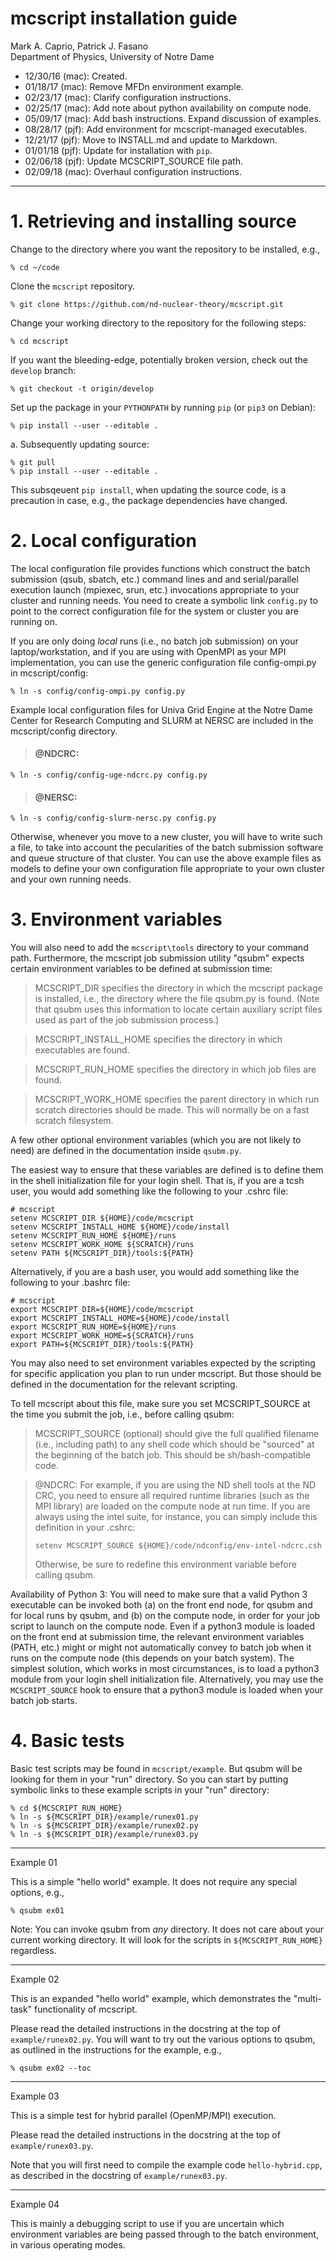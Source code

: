 # mcscript installation guide #

Mark A. Caprio, Patrick J. Fasano  
Department of Physics, University of Notre Dame

+ 12/30/16 (mac): Created.
+ 01/18/17 (mac): Remove MFDn environment example.
+ 02/23/17 (mac): Clarify configuration instructions.
+ 02/25/17 (mac): Add note about python availability on compute node.
+ 05/09/17 (mac): Add bash instructions.  Expand discussion of examples.
+ 08/28/17 (pjf): Add environment for mcscript-managed executables.
+ 12/21/17 (pjf): Move to INSTALL.md and update to Markdown.
+ 01/01/18 (pjf): Update for installation with `pip`.
+ 02/06/18 (pjf): Update MCSCRIPT_SOURCE file path.
+ 02/09/18 (mac): Overhaul configuration instructions.

----------------------------------------------------------------

# 1. Retrieving and installing source

  Change to the directory where you want the repository to be installed,
  e.g.,
  ~~~~~~~~~~~~~~~~
  % cd ~/code
  ~~~~~~~~~~~~~~~~

  Clone the `mcscript` repository.
  ~~~~~~~~~~~~~~~~~~~~~~~~~~~~~~~~~~~~~~~~~~~~~~~~~~~~~~~~~~~~~~~~
  % git clone https://github.com/nd-nuclear-theory/mcscript.git
  ~~~~~~~~~~~~~~~~~~~~~~~~~~~~~~~~~~~~~~~~~~~~~~~~~~~~~~~~~~~~~~~~

  Change your working directory to the repository for the following steps:
  ~~~~~~~~~~~~~~~~
  % cd mcscript
  ~~~~~~~~~~~~~~~~

  If you want the bleeding-edge, potentially broken version, check out the
  `develop` branch:
  ~~~~~~~~~~~~~~~~~~~~~~~~~~~~~~~~
  % git checkout -t origin/develop
  ~~~~~~~~~~~~~~~~~~~~~~~~~~~~~~~~

  Set up the package in your `PYTHONPATH` by running `pip` (or `pip3` on Debian):

  ~~~~~~~~~~~~~~~~~~~~~~~~~~~~~~~~~~~~~~~~~~~~~~~~~~~~~~~~~~~~~~~~
  % pip install --user --editable .
  ~~~~~~~~~~~~~~~~~~~~~~~~~~~~~~~~~~~~~~~~~~~~~~~~~~~~~~~~~~~~~~~~

  a. Subsequently updating source:

  ~~~~~~~~~~~~~~~~
  % git pull
  % pip install --user --editable .
  ~~~~~~~~~~~~~~~~

  This subsqeuent `pip install`, when updating the source code, is a precaution
  in case, e.g., the package dependencies have changed.
  
# 2. Local configuration

  The local configuration file provides functions which construct the batch
  submission (qsub, sbatch, etc.) command lines and and serial/parallel
  execution launch (mpiexec, srun, etc.)  invocations appropriate to your
  cluster and running needs.  You need to create a symbolic link `config.py` to
  point to the correct configuration file for the system or cluster you are
  running on.

  If you are only doing *local* runs (i.e., no batch job submission) on your
  laptop/workstation, and if you are using with OpenMPI as your MPI
  implementation, you can use the generic configuration file config-ompi.py in
  mcscript/config:
  
  ~~~~~~~~~~~~~~~~~~~~~~~~~~~~~~~~
  % ln -s config/config-ompi.py config.py
  ~~~~~~~~~~~~~~~~~~~~~~~~~~~~~~~~

  Example local configuration files for Univa Grid Engine at the Notre
  Dame Center for Research Computing and SLURM at NERSC are included
  in the mcscript/config directory.

  >#### @NDCRC: ####
  ~~~~~~~~~~~~~~~~~~~~~~~~~~~~~~~~~~~~~~~~~~~~~~~~~~~~~~~~~~~~~~~~
  % ln -s config/config-uge-ndcrc.py config.py
  ~~~~~~~~~~~~~~~~~~~~~~~~~~~~~~~~~~~~~~~~~~~~~~~~~~~~~~~~~~~~~~~~

  >#### @NERSC: ####
  ~~~~~~~~~~~~~~~~~~~~~~~~~~~~~~~~~~~~~~~~~~~~~~~~~~~~~~~~~~~~~~~~
  % ln -s config/config-slurm-nersc.py config.py
  ~~~~~~~~~~~~~~~~~~~~~~~~~~~~~~~~~~~~~~~~~~~~~~~~~~~~~~~~~~~~~~~~

  Otherwise, whenever you move to a new cluster, you will have to
  write such a file, to take into account the pecularities of the
  batch submission software and queue structure of that cluster.
  You can use the above example files as models to define your own configuration
  file appropriate to your own cluster and your own running needs.

# 3. Environment variables

  You will also need to add the `mcscript\tools` directory to your command path.
  Furthermore, the mcscript job submission utility "qsubm" expects certain
  environment variables to be defined at submission time:

  > MCSCRIPT_DIR specifies the directory in which the mcscript package is
  > installed, i.e., the directory where the file qsubm.py is found.  (Note
  > that qsubm uses this information to locate certain auxiliary script files
  > used as part of the job submission process.)

  > MCSCRIPT_INSTALL_HOME specifies the directory in which executables are
  > found.

  > MCSCRIPT_RUN_HOME specifies the directory in which job files are found.

  > MCSCRIPT_WORK_HOME specifies the parent directory in which run scratch
  > directories should be made.  This will normally be on a fast scratch
  > filesystem.

  A few other optional environment variables (which you are not likely to
  need) are defined in the documentation inside `qsubm.py`.

  The easiest way to ensure that these variables are defined is to define them
  in the shell initialization file for your login shell.  That is, if you are a
  tcsh user, you would add something like the following to your .cshrc file:
  
  ~~~~~~~~~~~~~~~~~~~~~~~~~~~~~~~~~~~~~~~~~~~~~~~~~~~~~~~~~~~~~~~~
  # mcscript
  setenv MCSCRIPT_DIR ${HOME}/code/mcscript
  setenv MCSCRIPT_INSTALL_HOME ${HOME}/code/install
  setenv MCSCRIPT_RUN_HOME ${HOME}/runs
  setenv MCSCRIPT_WORK_HOME ${SCRATCH}/runs
  setenv PATH ${MCSCRIPT_DIR}/tools:${PATH}
  ~~~~~~~~~~~~~~~~~~~~~~~~~~~~~~~~~~~~~~~~~~~~~~~~~~~~~~~~~~~~~~~~

  Alternatively, if you are a bash user, you would add something like the
  following to your .bashrc file:
  
  ~~~~~~~~~~~~~~~~~~~~~~~~~~~~~~~~~~~~~~~~~~~~~~~~~~~~~~~~~~~~~~~~
  # mcscript
  export MCSCRIPT_DIR=${HOME}/code/mcscript
  export MCSCRIPT_INSTALL_HOME=${HOME}/code/install
  export MCSCRIPT_RUN_HOME=${HOME}/runs
  export MCSCRIPT_WORK_HOME=${SCRATCH}/runs
  export PATH=${MCSCRIPT_DIR}/tools:${PATH}
  ~~~~~~~~~~~~~~~~~~~~~~~~~~~~~~~~~~~~~~~~~~~~~~~~~~~~~~~~~~~~~~~~

  You may also need to set environment variables expected by the scripting for
  specific application you plan to run under mcscript.  But those should be
  defined in the documentation for the relevant scripting.

  To tell mcscript about this file, make sure you set MCSCRIPT_SOURCE
  at the time you submit the job, i.e., before calling qsubm:

  > MCSCRIPT_SOURCE (optional) should give the full qualified
  > filename (i.e., including path) to any shell code which should
  > be "sourced" at the beginning of the batch job.  This should be
  > sh/bash-compatible code.

  > @NDCRC: For example, if you are using the ND shell tools at the ND CRC, you need to
  > ensure all required runtime libraries (such as the MPI library) are loaded on
  > the compute node at run time.  If you are always using the intel suite, for
  > instance, you can simply include this definition in your .cshrc:
  > 
  > ~~~~~~~~~~~~~~~~~~~~~~~~~~~~~~~~~~~~~~~~~~~~~~~~~~~~~~~~~~~~~~~~
  > setenv MCSCRIPT_SOURCE ${HOME}/code/ndconfig/env-intel-ndcrc.csh
  > ~~~~~~~~~~~~~~~~~~~~~~~~~~~~~~~~~~~~~~~~~~~~~~~~~~~~~~~~~~~~~~~~
  > 
  > Otherwise, be sure to redefine this environment variable before
  > calling qsubm.

  Availability of Python 3: You will need to make sure that a valid Python 3
  executable can be invoked both (a) on the front end node, for qsubm and for
  local runs by qsubm, and (b) on the compute node, in order for your job script
  to launch on the compute node.  Even if a python3 module is loaded on the
  front end at submission time, the relevant environment variables (PATH, etc.)
  might or might not automatically convey to batch job when it runs on the
  compute node (this depends on your batch system).  The simplest solution,
  which works in most circumstances, is to load a python3 module from your login
  shell initialization file.  Alternatively, you may use the `MCSCRIPT_SOURCE`
  hook to ensure that a python3 module is loaded when your batch job starts.

# 4. Basic tests

  Basic test scripts may be found in `mcscript/example`.  But qsubm will be
  looking for them in your "run" directory.  So you can start by putting
  symbolic links to these example scripts in your "run" directory:

  ~~~~~~~~~~~~~~~~~~~~~~~~~~~~~~~~~~~~~~~~~~~~~~~~~~~~~~~~~~~~~~~~
  % cd ${MCSCRIPT_RUN_HOME}
  % ln -s ${MCSCRIPT_DIR}/example/runex01.py
  % ln -s ${MCSCRIPT_DIR}/example/runex02.py
  % ln -s ${MCSCRIPT_DIR}/example/runex03.py
  ~~~~~~~~~~~~~~~~~~~~~~~~~~~~~~~~~~~~~~~~~~~~~~~~~~~~~~~~~~~~~~~~

  - - - -

  Example 01

  This is a simple "hello world" example.  It does not require any
  special options, e.g.,
  ~~~~~~~~~~~~~~~~
  % qsubm ex01
  ~~~~~~~~~~~~~~~~

  Note: You can invoke qsubm from *any* directory.  It does not care
  about your current working directory.  It will look for the scripts
  in `${MCSCRIPT_RUN_HOME}` regardless.

  - - - -

  Example 02

  This is an expanded "hello world" example, which demonstrates the
  "multi-task" functionality of mcscript.

  Please read the detailed instructions in the docstring at the top of
  `example/runex02.py`.  You will want to try out the various options to
  qsubm, as outlined in the instructions for the example, e.g.,
  ~~~~~~~~~~~~~~~~
  % qsubm ex02 --toc
  ~~~~~~~~~~~~~~~~

  - - - -

  Example 03

  This is a simple test for hybrid parallel (OpenMP/MPI) execution.

  Please read the detailed instructions in the docstring at the top of
  `example/runex03.py`.

  Note that you will first need to compile the example code `hello-hybrid.cpp`,
  as described in the docstring of `example/runex03.py`.

  - - - -

  Example 04

  This is mainly a debugging script to use if you are uncertain which
  environment variables are being passed through to the batch
  environment, in various operating modes.
